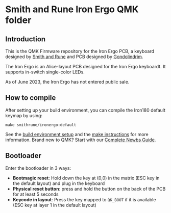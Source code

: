 # Smith and Rune Iron Ergo QMK folder

## Introduction

This is the QMK Firmware repository for the Iron Ergo PCB, a keyboard designed by [Smith and Rune](https://smithrune.com/) and PCB designed by [Gondolindrim](http://github.com/Gondolindrim).

The Iron Ergo is an Alice-layout PCB designed for the Iron Ergo keyboardt. It supports in-switch single-color LEDs.

As of June 2023, the Iron Ergo has not entered public sale.

## How to compile

After setting up your build environment, you can compile the Iron180 default keymap by using:

    make smithrune/ironergo:default

See the [build environment setup](https://docs.qmk.fm/#/getting_started_build_tools) and the [make instructions](https://docs.qmk.fm/#/getting_started_make_guide) for more information. Brand new to QMK? Start with our [Complete Newbs Guide](https://docs.qmk.fm/#/newbs).

## Bootloader

Enter the bootloader in 3 ways:

* **Bootmagic reset**: Hold down the key at (0,0) in the matrix (ESC key in the default layout) and plug in the keyboard
* **Physical reset button**: press and hold the button on the back of the PCB for at least 5 seconds
* **Keycode in layout**: Press the key mapped to `QK_BOOT` if it is available (ESC key at layer 1 in the default layout)
